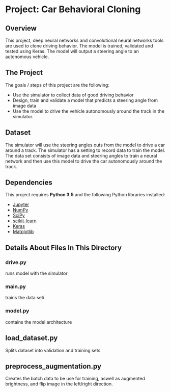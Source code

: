 # Project: Car Behavioral Cloning

Overview
---
This project, deep neural networks and convolutional neural networks tools are used to clone driving behavior.
The model is trained, validated and tested using Keras. The model will output a steering angle to an autonomous vehicle.

The Project
---
The goals / steps of this project are the following:
* Use the simulator to collect data of good driving behavior
* Design, train and validate a model that predicts a steering angle from image data
* Use the model to drive the vehicle autonomously around the track in the simulator.

Dataset
---
The simulator will use the steering angles outs from the model to drive a car around a track.
The simulator has a setting to record data to train the model. The data set consists of image data and steering angles to train a neural network and then use this model to drive the car autonomously around the track.


Dependencies
---
This project requires **Python 3.5** and the following Python libraries installed:
- [Jupyter](http://jupyter.org/)
- [NumPy](http://www.numpy.org/)
- [SciPy](https://www.scipy.org/)
- [scikit-learn](http://scikit-learn.org/)
- [Keras](http://tensorflow.org)
- [Matplotlib](http://matplotlib.org/)

## Details About Files In This Directory

### drive.py
runs model with the simulator 
                                                                                                                          
### main.py
trains the data seti

### model.py
contains the model architecture

## load_dataset.py
Splits dataset into validation and training sets 

## preprocess_augmentation.py
Creates the batch data to be use for training, aswell as augmented brightness, and flip image in the left/right direction.

